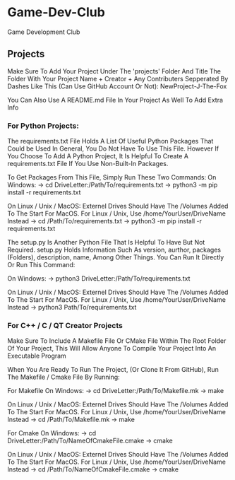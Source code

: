 # Game-Dev-Club
Game Development Club

## Projects
Make Sure To Add Your Project Under The 'projects' Folder And Title The Folder With Your Project Name + Creator + Any Contributers Sepperated By Dashes
Like This (Can Use GitHub Account Or Not): NewProject-J-The-Fox

You Can Also Use A README.md File In Your Project As Well To Add Extra Info

### For Python Projects:
The requirements.txt File Holds A List Of Useful Python Packages That Could be Used In General, 
You Do Not Have To Use This File. However If You Choose To Add A Python Project, It Is Helpful 
To Create A requirements.txt File If You Use Non-Built-In Packages.

To Get Packages From This File, Simply Run These Two Commands:
On Windows:
-> cd DriveLetter:/Path/To/requirements.txt
-> python3 -m pip install -r requirements.txt

On Linux / Unix / MacOS:
Externel Drives Should Have The /Volumes Added To The Start For MacOS. 
For Linux / Unix, Use /home/YourUser/DriveName Instead
-> cd /Path/To/requirements.txt 
-> python3 -m pip install -r requirements.txt

The setup.py Is Another Python File That Is Helpful To Have But Not Required.
setup.py Holds Information Such As version, aurthor, packages (Folders), description, name, Among Other Things.
You Can Run It Directly Or Run This Command:

On Windows:
-> python3 DriveLetter:/Path/To/requirements.txt

On Linux / Unix / MacOS:
Externel Drives Should Have The /Volumes Added To The Start For MacOS. 
For Linux / Unix, Use /home/YourUser/DriveName Instead
-> python3 Path/To/requirements.txt 

### For C++ / C / QT Creator Projects
Make Sure To Include A Makefile File Or CMake File Within The Root Folder Of Your Project, This Will Allow Anyone To Compile Your Project Into An Executable Program

When You Are Ready To Run The Project, (Or Clone It From GitHub), Run The Makefile / Cmake File By Running:

For Makefile
On Windows:
-> cd DriveLetter:/Path/To/Makefile.mk
-> make

On Linux / Unix / MacOS:
Externel Drives Should Have The /Volumes Added To The Start For MacOS. 
For Linux / Unix, Use /home/YourUser/DriveName Instead
-> cd /Path/To/Makefile.mk
-> make

For Cmake
On Windows:
-> cd DriveLetter:/Path/To/NameOfCmakeFile.cmake
-> cmake

On Linux / Unix / MacOS:
Externel Drives Should Have The /Volumes Added To The Start For MacOS. 
For Linux / Unix, Use /home/YourUser/DriveName Instead
-> cd /Path/To/NameOfCmakeFile.cmake
-> cmake

